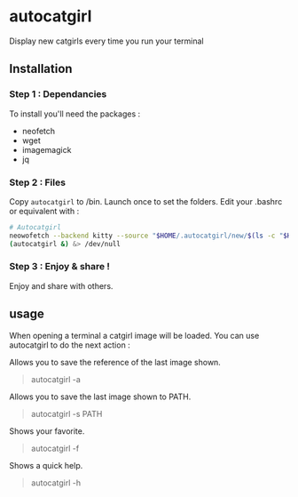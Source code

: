 # autocatgirl

Display new catgirls every time you run your terminal

## Installation 

### Step 1 : Dependancies
To install you'll need the packages : 
* neofetch
* wget
* imagemagick
* jq

### Step 2 : Files

Copy ``autocatgirl`` to /bin. Launch once to set the folders. Edit your .bashrc or equivalent with : 
```bash
# Autocatgirl
neowofetch --backend kitty --source "$HOME/.autocatgirl/new/$(ls -c "$HOME/.autocatgirl/new"* | head -n 1)" --size none
(autocatgirl &) &> /dev/null
```

### Step 3 : Enjoy & share !
Enjoy and share with others.

## usage
When opening a terminal a catgirl image will be loaded. You can use autocatgirl to do the next action :

Allows you to save the reference of the last image shown.
> autocatgirl -a

Allows you to save the last image shown to PATH.
> autocatgirl -s PATH

Shows your favorite.
> autocatgirl -f

Shows a quick help.
> autocatgirl -h